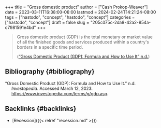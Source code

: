 +++
title = "Gross domestic product"
author = ["Cash Prokop-Weaver"]
date = 2023-03-11T16:38:00-08:00
lastmod = 2024-02-24T14:21:24-08:00
tags = ["hastodo", "concept", "hastodo", "concept"]
categories = ["hastodo", "concept"]
draft = false
slug = "205c075c-2da8-42a2-854a-c7981591e4bd"
+++

> Gross domestic product (GDP) is the total monetary or market value of all the finished goods and services produced within a country's borders in a specific time period.
>
> (<a href="#citeproc_bib_item_1">“Gross Domestic Product (GDP): Formula and How to Use It” n.d.</a>)


## Bibliography {#bibliography}

<style>.csl-entry{text-indent: -1.5em; margin-left: 1.5em;}</style><div class="csl-bib-body">
  <div class="csl-entry"><a id="citeproc_bib_item_1"></a>“Gross Domestic Product (GDP): Formula and How to Use It.” n.d. <i>Investopedia</i>. Accessed March 12, 2023. <a href="https://www.investopedia.com/terms/g/gdp.asp">https://www.investopedia.com/terms/g/gdp.asp</a>.</div>
</div>


## Backlinks {#backlinks}

-   [Recession]({{< relref "recession.md" >}})
